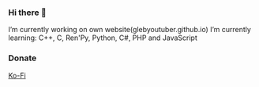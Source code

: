 ### Hi there 👋
I’m currently working on own website(glebyoutuber.github.io)
I’m currently learning: C++, C, Ren'Py, Python, C#, PHP and JavaScript

### Donate
[Ko-Fi](https://ko-fi.com/glebyoutuber)

